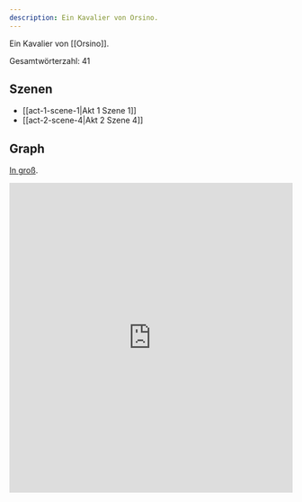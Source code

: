 ```yaml
---
description: Ein Kavalier von Orsino.
---
```

Ein Kavalier von [[Orsino]].

Gesamtwörterzahl: 41

## Szenen
- [[act-1-scene-1|Akt 1 Szene 1]]
- [[act-2-scene-4|Akt 2 Szene 4]]

## Graph
[In groß](https://catchears.github.io/was-ihr-wollt-graphs/characters/Curio-dark).
<iframe src="https://catchears.github.io/was-ihr-wollt-graphs/characters/Curio-dark" width=100% height=550 style="border: 0;"></iframe>